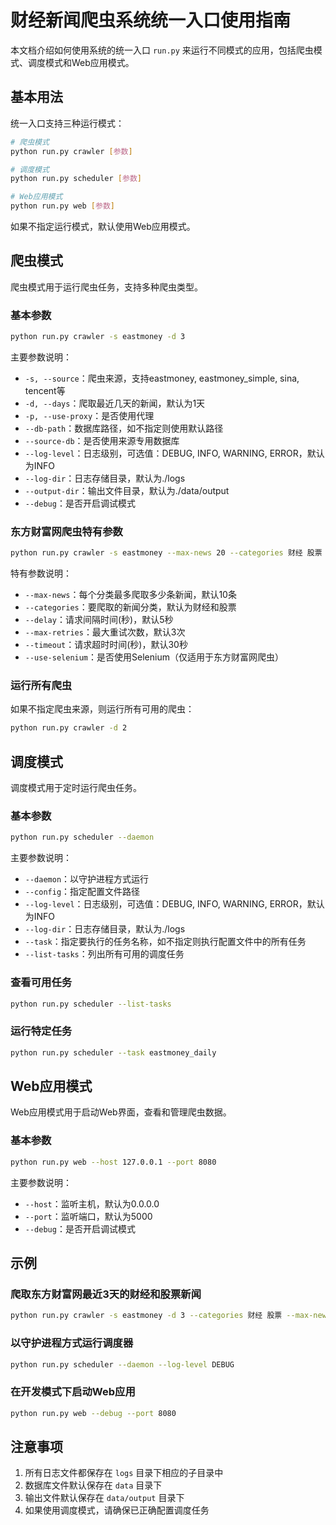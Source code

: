 # 财经新闻爬虫系统统一入口使用指南

本文档介绍如何使用系统的统一入口 `run.py` 来运行不同模式的应用，包括爬虫模式、调度模式和Web应用模式。

## 基本用法

统一入口支持三种运行模式：

```bash
# 爬虫模式
python run.py crawler [参数]

# 调度模式
python run.py scheduler [参数]

# Web应用模式
python run.py web [参数]
```

如果不指定运行模式，默认使用Web应用模式。

## 爬虫模式

爬虫模式用于运行爬虫任务，支持多种爬虫类型。

### 基本参数

```bash
python run.py crawler -s eastmoney -d 3
```

主要参数说明：
- `-s, --source`：爬虫来源，支持eastmoney, eastmoney_simple, sina, tencent等
- `-d, --days`：爬取最近几天的新闻，默认为1天
- `-p, --use-proxy`：是否使用代理
- `--db-path`：数据库路径，如不指定则使用默认路径
- `--source-db`：是否使用来源专用数据库
- `--log-level`：日志级别，可选值：DEBUG, INFO, WARNING, ERROR，默认为INFO
- `--log-dir`：日志存储目录，默认为./logs
- `--output-dir`：输出文件目录，默认为./data/output
- `--debug`：是否开启调试模式

### 东方财富网爬虫特有参数

```bash
python run.py crawler -s eastmoney --max-news 20 --categories 财经 股票 期货
```

特有参数说明：
- `--max-news`：每个分类最多爬取多少条新闻，默认10条
- `--categories`：要爬取的新闻分类，默认为财经和股票
- `--delay`：请求间隔时间(秒)，默认5秒
- `--max-retries`：最大重试次数，默认3次
- `--timeout`：请求超时时间(秒)，默认30秒
- `--use-selenium`：是否使用Selenium（仅适用于东方财富网爬虫）

### 运行所有爬虫

如果不指定爬虫来源，则运行所有可用的爬虫：

```bash
python run.py crawler -d 2
```

## 调度模式

调度模式用于定时运行爬虫任务。

### 基本参数

```bash
python run.py scheduler --daemon
```

主要参数说明：
- `--daemon`：以守护进程方式运行
- `--config`：指定配置文件路径
- `--log-level`：日志级别，可选值：DEBUG, INFO, WARNING, ERROR，默认为INFO
- `--log-dir`：日志存储目录，默认为./logs
- `--task`：指定要执行的任务名称，如不指定则执行配置文件中的所有任务
- `--list-tasks`：列出所有可用的调度任务

### 查看可用任务

```bash
python run.py scheduler --list-tasks
```

### 运行特定任务

```bash
python run.py scheduler --task eastmoney_daily
```

## Web应用模式

Web应用模式用于启动Web界面，查看和管理爬虫数据。

### 基本参数

```bash
python run.py web --host 127.0.0.1 --port 8080
```

主要参数说明：
- `--host`：监听主机，默认为0.0.0.0
- `--port`：监听端口，默认为5000
- `--debug`：是否开启调试模式

## 示例

### 爬取东方财富网最近3天的财经和股票新闻

```bash
python run.py crawler -s eastmoney -d 3 --categories 财经 股票 --max-news 20
```

### 以守护进程方式运行调度器

```bash
python run.py scheduler --daemon --log-level DEBUG
```

### 在开发模式下启动Web应用

```bash
python run.py web --debug --port 8080
```

## 注意事项

1. 所有日志文件都保存在 `logs` 目录下相应的子目录中
2. 数据库文件默认保存在 `data` 目录下
3. 输出文件默认保存在 `data/output` 目录下
4. 如果使用调度模式，请确保已正确配置调度任务 
